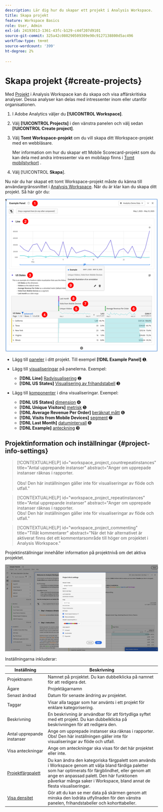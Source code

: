 ```yaml
---
description: Lär dig hur du skapar ett projekt i Analysis Workspace.
title: Skapa projekt
feature: Workspace Basics
role: User, Admin
exl-id: 24193013-1361-43fc-b129-c44f207d9101
source-git-commit: 325a42c080290509309e90c9127138800d5ac496
workflow-type: tm+mt
source-wordcount: '399'
ht-degree: 2%

---
```


# Skapa projekt {#create-projects}


Med [Projekt](/help/analyze/analysis-workspace/build-workspace-project/freeform-overview.md) i Analysis Workspace kan du skapa och visa affärskritiska analyser.  Dessa analyser kan delas med intressenter inom eller utanför organisationen.

1. I Adobe Analytics väljer du **[!UICONTROL Workspace]**.

1. Välj **[!UICONTROL Projects]** i den vänstra panelen och välj sedan **[!UICONTROL Create project]**.

1. Välj **Tomt Workspace-projekt** om du vill skapa ditt Workspace-projekt med en webbläsare.

   Mer information om hur du skapar ett Mobile Scorecard-projekt som du kan dela med andra intressenter via en mobilapp finns i [Tomt mobilstyrkort](/help/analyze/mobile-app/curator.md) .

1. Välj [!UICONTROL **Skapa**].


Nu när du har skapat ett tomt Workspace-projekt måste du känna till användargränssnittet i [Analysis Workspace](/help/analyze/analysis-workspace/home.md). När du är klar kan du skapa ditt projekt. Så här gör du:

![Exempelprojekt](assets/example-project.png)

* Lägg till [paneler](/help/analyze/analysis-workspace/c-panels/panels.md) i ditt projekt. Till exempel **[!DNL Example Panel]** ➊.

* Lägg till [visualiseringar](/help/analyze/analysis-workspace/visualizations/freeform-analysis-visualizations.md) på panelerna. Exempel:
   * **[!DNL Line]** [Radvisualisering &#x200B;](/help/analyze/analysis-workspace/visualizations/line.md) ➋
   * **[!DNL US States]** [Visualisering av frihandstabell](/help/analyze/analysis-workspace/visualizations/freeform-table/freeform-table.md) ➌
* Lägg till [komponenter](/help/analyze/analysis-workspace/components/analysis-workspace-components.md) i dina visualiseringar. Exempel:
   * **[!DNL US States]** [dimension](/help/components/dimensions/overview.md) ➍
   * **[!DNL Unique Visitors]** [metrisk](/help/analyze/analysis-workspace/components/apply-create-metrics.md) ➎
   * **[!DNL Average Revenue Per Order]** [beräknat mått &#x200B;](/help/components/calculated-metrics/cm-overview.md) ➏
   * **[!DNL Visits from Mobile Devices]** [segment](/help/components/segmentation/seg-overview.md) ➐
   * **[!DNL Last Month]** [datumintervall](/help/analyze/analysis-workspace/components/calendar-date-ranges/calendar.md) ➑
   * **[!DNL Example]** [anteckning](/help/analyze/analysis-workspace/components/annotations/overview.md) ➒


## Projektinformation och inställningar {#project-info-settings}

>[!CONTEXTUALHELP]
>id="workspace_project_countrepeatinstances"
>title="Antal upprepande instanser"
>abstract="Anger om upprepade instanser räknas i rapporter.<br/><br/>Obs! Den här inställningen gäller inte för visualiseringar av flöde och utfall."

>[!CONTEXTUALHELP]
>id="workspace_project_repeatinstances"
>title="Antal upprepande instanser"
>abstract="Anger om upprepade instanser räknas i rapporter.<br/>Obs! Den här inställningen gäller inte för visualiseringar av flöde och utfall."


>[!CONTEXTUALHELP]
>id="workspace_project_commenting"
>title="Tillåt kommentarer"
>abstract="När det här alternativet är aktiverat finns det ett kommentarsområde till höger om projektet i Analysis Workspace."


Projektinställningar innehåller information på projektnivå om det aktiva projektet.

![Fönstret Projektinformation och inställningar.](./assets/projectinfo.png)

Inställningarna inkluderar:

| Inställning | Beskrivning |
|---|---|
| Projektnamn | Namnet på projektet. Du kan dubbelklicka på namnet för att redigera det. |
| Ägare | Projektägarnamn |
| Senast ändrad | Datum för senaste ändring av projektet. |
| Taggar | Visar alla taggar som har använts i ett projekt för enklare kategorisering. |
| Beskrivning | En beskrivning är användbar för att förtydliga syftet med ett projekt. Du kan dubbelklicka på beskrivningen för att redigera den. |
| Antal upprepande instanser | Ange om upprepade instanser ska räknas i rapporter. Obs! Den här inställningen gäller inte för visualiseringar av flöde och utfall. |
| Visa anteckningar | Ange om anteckningar ska visas för det här projektet eller inte. |
| [Projektfärgpalett](/help/analyze/analysis-workspace/build-workspace-project/color-palettes.md) | Du kan ändra den kategoriska färgpalett som används i Workspace genom att välja bland färdiga paletter som har optimerats för färgblindhet, eller genom att ange en anpassad palett. Den här funktionen påverkar många saker i Workspace, bland annat de flesta visualiseringar. |
| [Visa densitet](/help/analyze/analysis-workspace/build-workspace-project/view-density.md) | Gör att du kan se mer data på skärmen genom att minska den lodräta utfyllnaden för den vänstra panelen, frihandstabeller och kohorttabeller. |



<!--
# Create projects in Analysis Workspace

[Projects](/help/analyze/analysis-workspace/build-workspace-project/freeform-overview.md) in Analysis Workspace allow you to view business-critical analyses that can be shared with stakeholders inside or outside your organization. 

For general information about how to get started using Analysis Workspace, see [Analysis Workspace overview](/help/analyze/analysis-workspace/home.md).

The following sections describe how to create a project and start adding the key building blocks for any Analysis Workspace project: panels, visualizations, and components.

## Create a project from a blank project or a report

1. In Adobe Analytics, select [!UICONTROL **Workspace**].

1. Choose whether to create a blank project or to create a project from a report:

   +++Create a blank project

   1. On the [!UICONTROL **Workspace**] tab, select the [!UICONTROL **Projects**] tab on the left side of the page, then select [!UICONTROL **Create project**].

   1. Choose whether to create a blank project or a blank mobile scorecard

      * **Blank project** if you plan to share your analysis from the browser 
      * [**Blank mobile scorecard**](/help/analyze/mobile-app/curator.md) if you plan to share your analysis from the Adobe Analytics dashboards mobile app.

   1. Select [!UICONTROL **Create**].

   +++

   +++Create a project from a report
   
      1. On the [!UICONTROL **Workspace**] tab, select the [!UICONTROL **Reports**] tab on the left side of the page.

      1. Search for or navigate to the report you want to use, then select it when it appears.

          A set of standard reports is available by default. In addition, your organization might have created custom reports for you to choose from.
          
      1. Select [!UICONTROL **Project**] > [!UICONTROL **Save**] to save the report as a new project.

          For more information about reports, see "Navigate the Reports tab" in [Adobe Analytics landing page](/help/analyze/landing.md).

   +++

1. Next, you need to add panels, visualizations, and components to your project. First, add panels to your project in Analysis Workspace, as described in [Add panels to the project](#add-panels-to-the-project). You can then add visualizations to any panels. Finally, you can add components to any panels or visualizations.

## Add panels to the project {#panels}

[Panels](/help/analyze/analysis-workspace/c-panels/panels.md) are the foundation to any project in Analysis Workspace. Panels are used to organize the content (visualizations and components) of a project. 

Many of the panels provided in Analysis Workspace generate a full set of analyses based on a few user inputs. 

To add a panel:

1. Select the [!UICONTROL **Panels**] icon in the left rail.

   ![](assets/build-panels.png)

1. Search for the panel you want to add. When it appears in the left rail, drag it into your project.

1. Add visualizations to your panel, as described in [Add visualizations to the project](#add-visualizations-to-the-project). 

   Alternatively, you can add components directly to a panel, as described in [Add components to the project](#add-components-to-the-project).

## Add visualizations to the project

[Visualizations](/help/analyze/analysis-workspace/visualizations/freeform-analysis-visualizations.md) (such as a freeform table, a bar chart, or a line chart) can be used to visually bring data to life. 

>[!TIP]
>
>Freeform tables are the most common type of visualization, and are the foundation for interactive data analysis. For more details about how to work with Freeform tables in Analysis Workspace, see [Freeform table](/help/analyze/analysis-workspace/visualizations/freeform-table/freeform-table.md).

To add a visualization:

1. Select the **[!UICONTROL Visualizations]** icon in the left rail.

   ![](assets/build-visualizations.png)

1. Search for the visualization you want to add. When it appears in the left rail, drag it to a panel within your project. 

1. Add components to the visualization, as described in [Add components to the project](#add-components-to-the-project).

## Add components to the project

[Components](/help/analyze/analysis-workspace/components/analysis-workspace-components.md) make up the actual data of any project. You can add components to visualizations or to panels.

>[!TIP]
>
>For information about each component, select the Info icon next to a component's name in the left rail, or see the [Analytics Components Guide](/help/components/home.md).

Following is basic information about how to add a component to a project in Analysis Workspace. For more detailed information about adding the various types of components (dimensions, metrics, segments, and date ranges), see [Use components in Analysis Workspace](/help/analyze/analysis-workspace/components/use-components-in-workspace.md).

To add a component to a project in Analysis Workspace:

1. Select the **[!UICONTROL Components]** icon in the left rail.

   ![](assets/build-components.png)

1. Scroll to or search for the component you want to add, then drag it to a panel or visualization within your project. 

   For example, you can drag a segment to the segment drop zone in a panel header.

   ![drop a segment in the drop zone](assets/segment-dropzone.png)

   For more information about adding components to projects, see [Use components in Analysis Workspace](/help/analyze/analysis-workspace/components/use-components-in-workspace.md).

1. (Optional) Share the project as described in [Save and share the project](#save-and-share-the-project).

## Save and share the project

As you create an analysis in Analysis Workspace, your work is [automatically saved](/help/analyze/analysis-workspace/build-workspace-project/save-projects.md). 

When you finish building out the project and it's gathering actionable insights, the project is ready to be consumed by others. You can share the project with users and groups in your organization, or even with people outside your organization. For information about sharing a project, see [Share projects](/help/analyze/analysis-workspace/curate-share/share-projects.md).
-->